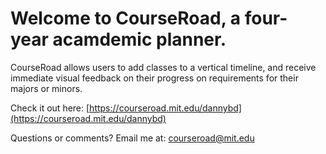 # Welcome to CourseRoad, a four-year acamdemic planner.

CourseRoad allows users to add classes to a vertical timeline, and receive
immediate visual feedback on their progress on requirements for their majors or
minors.

Check it out here: [https://courseroad.mit.edu/dannybd](https://courseroad.mit.edu/dannybd)

Questions or comments? Email me at: 
[courseroad@mit.edu](mailto:courseroad@mit.edu)

